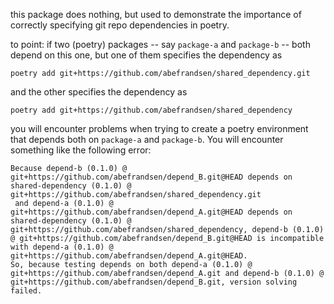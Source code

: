 this package does nothing, but used to demonstrate the importance of correctly specifying git repo dependencies in poetry.

to point: if two (poetry) packages -- say `package-a` and `package-b` -- both depend on this one, but one of them specifies the dependency as
```
poetry add git+https://github.com/abefrandsen/shared_dependency.git
```
and the other specifies the dependency as
```
poetry add git+https://github.com/abefrandsen/shared_dependency
```
you will encounter problems when trying to create a poetry environment that depends both on `package-a` and `package-b`.
You will encounter something like the following error:
```
Because depend-b (0.1.0) @ git+https://github.com/abefrandsen/depend_B.git@HEAD depends on shared-dependency (0.1.0) @ git+https://github.com/abefrandsen/shared_dependency.git
 and depend-a (0.1.0) @ git+https://github.com/abefrandsen/depend_A.git@HEAD depends on shared-dependency (0.1.0) @ git+https://github.com/abefrandsen/shared_dependency, depend-b (0.1.0) @ git+https://github.com/abefrandsen/depend_B.git@HEAD is incompatible with depend-a (0.1.0) @ git+https://github.com/abefrandsen/depend_A.git@HEAD.
So, because testing depends on both depend-a (0.1.0) @ git+https://github.com/abefrandsen/depend_A.git and depend-b (0.1.0) @ git+https://github.com/abefrandsen/depend_B.git, version solving failed.
```
